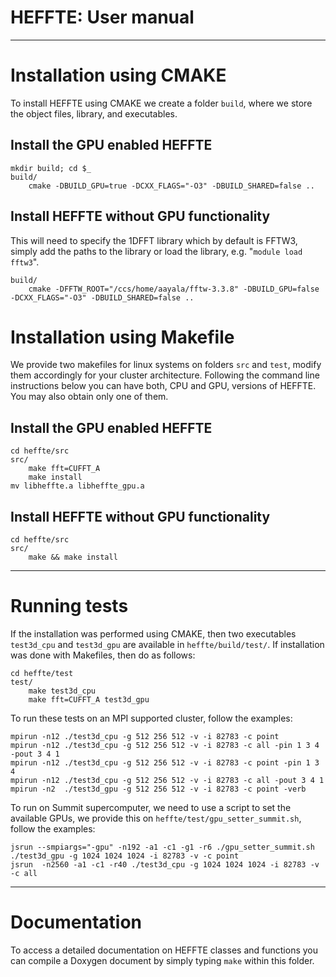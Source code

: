 HEFFTE: User manual                
===================

* * *

Installation using CMAKE
========================

To install HEFFTE using CMAKE we create a folder `build`, where we store the object files,
library, and executables.

## Install the GPU enabled HEFFTE

~~~
mkdir build; cd $_
build/
    cmake -DBUILD_GPU=true -DCXX_FLAGS="-O3" -DBUILD_SHARED=false ..
~~~

## Install HEFFTE without GPU functionality

This will need to specify the 1DFFT library which by default is FFTW3, simply add the paths to the
library or load the library, e.g. "`module load fftw3`".

~~~
build/
    cmake -DFFTW_ROOT="/ccs/home/aayala/fftw-3.3.8" -DBUILD_GPU=false -DCXX_FLAGS="-O3" -DBUILD_SHARED=false ..
~~~


Installation using Makefile
===========================

We provide two makefiles for linux systems on folders `src` and `test`, modify them accordingly
for your cluster architecture. Following the command line instructions below you can have both, CPU
and GPU, versions of HEFFTE. You may also obtain only one of them.

## Install the GPU enabled HEFFTE

~~~
cd heffte/src
src/
    make fft=CUFFT_A
    make install
mv libheffte.a libheffte_gpu.a
~~~

## Install HEFFTE without GPU functionality

~~~
cd heffte/src
src/
    make && make install
~~~

* * *

Running tests
=============

If the installation was performed using CMAKE, then two executables `test3d_cpu` and `test3d_gpu`
are available in `heffte/build/test/`. If installation was done with Makefiles, then do as follows:

~~~
cd heffte/test
test/
    make test3d_cpu
    make fft=CUFFT_A test3d_gpu
~~~

To run these tests on an MPI supported cluster, follow the examples:

~~~
mpirun -n12 ./test3d_cpu -g 512 256 512 -v -i 82783 -c point
mpirun -n12 ./test3d_cpu -g 512 256 512 -v -i 82783 -c all -pin 1 3 4 -pout 3 4 1
mpirun -n12 ./test3d_cpu -g 512 256 512 -v -i 82783 -c point -pin 1 3 4
mpirun -n12 ./test3d_cpu -g 512 256 512 -v -i 82783 -c all -pout 3 4 1
mpirun -n2  ./test3d_gpu -g 512 256 512 -v -i 82783 -c point -verb
~~~

To run on Summit supercomputer, we need to use a script to set the available GPUs, we provide this
on `heffte/test/gpu_setter_summit.sh`, follow the examples:

~~~
jsrun --smpiargs="-gpu" -n192 -a1 -c1 -g1 -r6 ./gpu_setter_summit.sh ./test3d_gpu -g 1024 1024 1024 -i 82783 -v -c point
jsrun  -n2560 -a1 -c1 -r40 ./test3d_cpu -g 1024 1024 1024 -i 82783 -v -c all
~~~

* * *

Documentation
=============

To access a detailed documentation on HEFFTE classes and functions you can compile a Doxygen
document by simply typing `make` within this folder.
